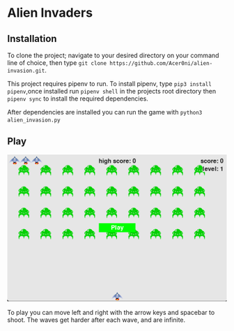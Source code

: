 # Alien Invaders

## Installation

To clone the project; navigate to your desired directory on your command line of choice, then type `git clone https://github.com/Acer0ni/alien-invasion.git`.

This project requires pipenv to run. To install pipenv, type `pip3 install pipenv`,once installed run `pipenv shell` in the projects root directory then `pipenv sync` to install the required dependencies.

After dependencies are installed you can run the game with `python3 alien_invasion.py`

## Play

![alien-invaders](images/readme/readmesplash.png)

To play you can move left and right with the arrow keys and spacebar to shoot. The waves get harder after each wave, and are infinite.
